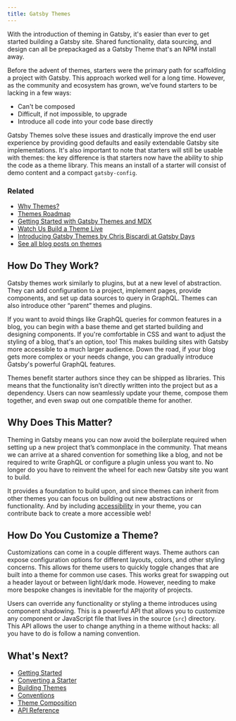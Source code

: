 ```yaml
---
title: Gatsby Themes
---
```


With the introduction of theming in Gatsby, it's easier than ever to get started building a Gatsby site.
Shared functionality, data sourcing, and design can all be prepackaged as a Gatsby Theme that's an NPM
install away.

Before the advent of themes, starters were the primary path for scaffolding a project with Gatsby.
This approach worked well for a long time.
However, as the community and ecosystem has grown, we’ve found starters to be lacking in a few ways:

- Can't be composed
- Difficult, if not impossible, to upgrade
- Introduce all code into your code base directly

Gatsby Themes solve these issues and drastically improve the end user experience by providing good defaults and easily extendable Gatsby site implementations.
It's also important to note that starters will still be usable with themes: the key difference is that starters now have the ability to ship the code as a theme library.
This means an install of a starter will consist of demo content and a compact `gatsby-config`.

### Related

- [Why Themes?](/blog/2019-01-31-why-themes/)
- [Themes Roadmap](/blog/2019-03-11-gatsby-themes-roadmap/)
- [Getting Started with Gatsby Themes and MDX](/blog/2019-02-26-getting-started-with-gatsby-themes/)
- [Watch Us Build a Theme Live](/blog/2019-02-11-gatsby-themes-livestream-and-example/)
- [Introducing Gatsby Themes by Chris Biscardi at Gatsby Days](https://www.gatsbyjs.com/gatsby-days-themes-chris/)
- [See all blog posts on themes](/blog/tags/themes)

## How Do They Work?

Gatsby themes work similarly to plugins, but at a new level of abstraction. They can add configuration to a project, implement pages, provide components, and set up data sources to query in GraphQL. Themes can also introduce other “parent” themes and plugins.

If you want to avoid things like GraphQL queries for common features in a blog, you can begin with a base theme and get started building and designing components. If you're comfortable in CSS and want to adjust the styling of a blog, that's an option, too! This makes building sites with Gatsby more accessible to a much larger audience. Down the road, if your blog gets more complex or your needs change, you can gradually introduce Gatsby's powerful GraphQL features.

Themes benefit starter authors since they can be shipped as libraries. This means that the functionality isn’t directly written into the project but as a dependency. Users can now seamlessly update your theme, compose them together, and even swap out one compatible theme for another.

## Why Does This Matter?

Theming in Gatsby means you can now avoid the boilerplate required when setting up a new project that’s commonplace in the community. That means we can arrive at a shared convention for something like a blog, and not be required to write GraphQL or configure a plugin unless you want to. No longer do you have to reinvent the wheel for each new Gatsby site you want to build.

It provides a foundation to build upon, and since themes can inherit from other themes you can focus on building out new abstractions or functionality. And by including [accessibility](./docs/themes/building-themes#accessibile-by-default) in your theme, you can contribute back to create a more accessible web!

## How Do You Customize a Theme?

Customizations can come in a couple different ways. Theme authors can expose configuration options for different layouts, colors, and other styling concerns. This allows for theme users to quickly toggle changes that are built into a theme for common use cases. This works great for swapping out a header layout or between light/dark mode. However, needing to make more bespoke changes is inevitable for the majority of projects.

Users can override any functionality or styling a theme introduces using component shadowing. This is a powerful API that allows you to customize any component or JavaScript file that lives in the source (`src`) directory. This API allows the user to change anything in a theme without hacks: all you have to do is follow a naming convention.

## What's Next?

- [Getting Started](/docs/themes/getting-started)
- [Converting a Starter](/docs/themes/converting-a-starter)
- [Building Themes](/docs/themes/building-themes)
- [Conventions](/docs/themes/conventions)
- [Theme Composition](/docs/themes/theme-composition)
- [API Reference](/docs/themes/api-reference)
